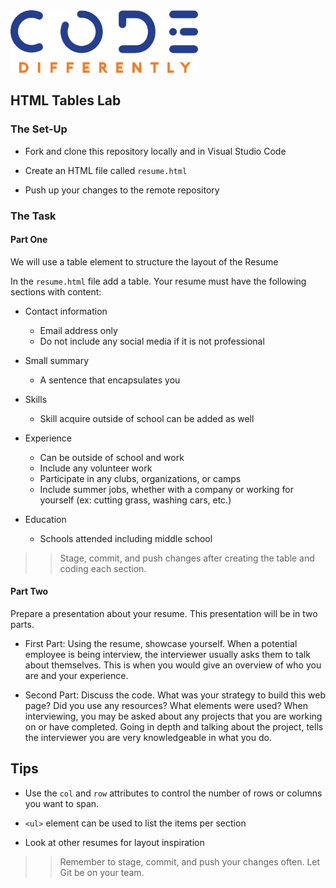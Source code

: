 <img  src="../../assets/code-diff-logo.png" alt="Code Differently Logo" style="height:100px; width:300px;">

## HTML Tables Lab



### The Set-Up

- Fork and clone  this repository locally and in Visual Studio Code

- Create an HTML file called `resume.html`

- Push up your changes to the remote repository


### The Task

#### Part One

We will use a table element to structure the layout of the Resume

In the `resume.html` file add a table. Your resume must have the following sections with content:

- Contact information

    - Email address only
    - Do not include any social media if it is not professional

- Small summary 
    
    - A sentence that encapsulates you

- Skills

    - Skill acquire outside of school can be added as well

- Experience

    - Can be outside of school and work
    - Include any volunteer work
    - Participate in any clubs, organizations, or camps
    - Include summer jobs, whether with a company or working for yourself (ex: cutting grass, washing cars, etc.)

- Education

    - Schools attended including middle school

>> Stage, commit, and push changes after creating the table and coding each section. 

#### Part Two

Prepare a presentation about your resume. This presentation will be in two parts. 

- First Part: Using the resume, showcase yourself. When a potential employee is being interview, the interviewer usually asks them to talk about themselves. This is when you would give an overview of who you are and your experience. 

- Second Part: Discuss the code. What was your strategy to build this web page? Did you use any resources? What elements were used?  When interviewing, you may be asked about any projects that you are working on or have completed. Going in depth and talking about the project, tells the interviewer you are very knowledgeable in what you do. 

## Tips

- Use the `col` and `row` attributes to control the number of rows or columns you want to span.

- `<ul>` element can be used to list the items per section

- Look at other resumes for layout inspiration


>> Remember to stage, commit, and push your changes often. Let Git be on your team.

